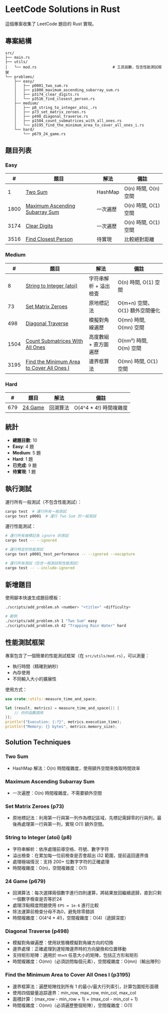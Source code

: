 # LeetCode Solutions in Rust

這個專案收集了 LeetCode 題目的 Rust 實現。

## 專案結構

```
src/
├── main.rs
├── utils/
│   └── mod.rs                                  # 工具函數，包含性能測試框架
└── problems/
    ├── easy/
    │   ├── p0001_two_sum.rs
    │   ├── p1800_maximum_ascending_subarray_sum.rs
    │   ├── p3174_clear_digits.rs
    │   └── p3516_find_closest_person.rs
    ├── medium/
    │   ├── p8_string_to_integer_atoi_.rs
    │   ├── p73_set_matrix_zeroes.rs
    │   ├── p498_diagonal_traverse.rs
    │   ├── p1504_count_submatrices_with_all_ones.rs
    │   └── p3195_find_the_minimum_area_to_cover_all_ones_i.rs
    └── hard/
        └── p679_24_game.rs
```

## 題目列表

### Easy
| #    | 題目 | 解法 | 備註 |
|------|------|------|------|
| 1    | [Two Sum](src/problems/easy/p0001_two_sum.rs) | HashMap | O(n) 時間, O(n) 空間 |
| 1800 | [Maximum Ascending Subarray Sum](src/problems/easy/p1800_maximum_ascending_subarray_sum.rs) | 一次遍歷 | O(n) 時間, O(1) 空間 |
| 3174 | [Clear Digits](src/problems/easy/p3174_clear_digits.rs) | 一次遍歷 | O(n) 時間, O(1) 空間 |
| 3516 | [Find Closest Person](src/problems/easy/p3516_find_closest_person.rs) | 待實現 | 比較絕對距離 |

### Medium
| #   | 題目 | 解法 | 備註 |
|-----|------|------|------|
| 8   | [String to Integer (atoi)](src/problems/medium/p8_string_to_integer_atoi_.rs) | 字符串解析 + 溢出檢查 | O(n) 時間, O(1) 空間
| 73  | [Set Matrix Zeroes](src/problems/medium/p73_set_matrix_zeroes.rs) | 原地標記法 | O(m+n) 空間，O(1) 額外空間優化
| 498 | [Diagonal Traverse](src/problems/medium/p498_diagonal_traverse.rs) | 模擬對角線遍歷 | O(mn) 時間, O(mn) 空間
| 1504 | [Count Submatrices With All Ones](src/problems/medium/p1504_count_submatrices_with_all_ones.rs) | 高度數組 + 直方圖遍歷 | O(nm²) 時間, O(m) 空間
| 3195 | [Find the Minimum Area to Cover All Ones I](src/problems/medium/p3195_find_the_minimum_area_to_cover_all_ones_i.rs) | 邊界框算法 | O(mn) 時間, O(1) 空間

### Hard
| #   | 題目 | 解法 | 備註 |
|-----|------|------|------|
| 679 | [24 Game](src/problems/hard/p679_24_game.rs) | 回溯算法 | O(4^4 * 4!) 時間複雜度 |

## 統計
- **總題目數**: 10
- **Easy**: 4 題
- **Medium**: 5 題  
- **Hard**: 1 題
- **已完成**: 9 題
- **待實現**: 1 題

## 執行測試

運行所有一般測試（不包含性能測試）：
```bash
cargo test  # 運行所有一般測試
cargo test p0001  # 運行 Two Sum 的一般測試
```

運行性能測試：
```bash
# 運行所有被標記為 ignore 的測試
cargo test -- --ignored

# 運行特定的性能測試
cargo test p0001_test_performance -- --ignored --nocapture

# 運行所有測試（包含一般測試和性能測試）
cargo test -- --include-ignored
```

## 新增題目

使用腳本快速生成題目模板：
```bash
./scripts/add_problem.sh <number> "<title>" <difficulty>

# 範例
./scripts/add_problem.sh 1 "Two Sum" easy
./scripts/add_problem.sh 42 "Trapping Rain Water" hard
```

## 性能測試框架

專案包含了一個簡單的性能測試框架（在 `src/utils/mod.rs`），可以測量：
- 執行時間（精確到納秒）
- 內存使用
- 不同輸入大小的擴展性

使用方式：
```rust
use crate::utils::measure_time_and_space;

let (result, metrics) = measure_time_and_space(|| {
    // 你的函數調用
});
println!("Execution: {:?}", metrics.execution_time);
println!("Memory: {} bytes", metrics.memory_size);
```

## Solution Techniques

### Two Sum
- HashMap 解法：O(n) 時間複雜度，使用額外空間來換取時間效率

### Maximum Ascending Subarray Sum
- 一次遍歷：O(n) 時間複雜度，不需要額外空間

### Set Matrix Zeroes (p73)
- 原地標記法：利用第一行與第一列作為標記區域，先標記需歸零的行與列，最後再處理第一行與第一列，實現 O(1) 額外空間。

### String to Integer (atoi) (p8)
- 字符串解析：依序處理前導空格、符號、數字字符
- 溢出檢查：在累加每一位前檢查是否會超出 i32 範圍，提前返回邊界值
- 處理極端情況：支持 200+ 位數字字符的正確處理
- 時間複雜度：O(n)，空間複雜度：O(1)

### 24 Game (p679)
- 回溯算法：每次選擇兩個數字進行四則運算，將結果放回繼續遞歸，直到只剩一個數字檢查是否等於24
- 處理浮點精度問題使用 `EPS = 1e-6` 進行比較
- 除法運算前檢查分母不為0，避免除零錯誤
- 時間複雜度：O(4^4 * 4!)，空間複雜度：O(4)（遞歸深度）

### Diagonal Traverse (p498)
- 模擬對角線遍歷：使用狀態機模擬對角線方向的切換
- 邊界處理：正確處理到達矩陣邊界時的方向變換和位置移動
- 支持矩形矩陣：適用於 m×n 任意大小的矩陣，包括正方形和矩形
- 時間複雜度：O(mn)（必須訪問每個元素），空間複雜度：O(mn)（輸出陣列）

### Find the Minimum Area to Cover All Ones I (p3195)
- 邊界框算法：遍歷矩陣找到所有 1 的最小/最大行列索引，計算包圍矩形面積
- 使用四個變量追踪邊界：min_row, max_row, min_col, max_col
- 面積計算：(max_row - min_row + 1) × (max_col - min_col + 1)
- 時間複雜度：O(mn)（必須遍歷整個矩陣），空間複雜度：O(1)
